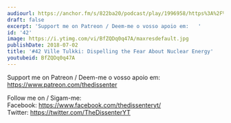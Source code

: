 ```yaml
---
audiourl: https://anchor.fm/s/822ba20/podcast/play/1996958/https%3A%2F%2Fd3ctxlq1ktw2nl.cloudfront.net%2Fproduction%2F2018-11-28%2F7647119-44100-2-7b433aec1cc48.mp3
draft: false
excerpt: 'Support me on Patreon / Deem-me o vosso apoio em:   '
id: '42'
image: https://i.ytimg.com/vi/BfZQDq0q47A/maxresdefault.jpg
publishDate: 2018-07-02
title: '#42 Ville Tulkki: Dispelling the Fear About Nuclear Energy'
youtubeid: BfZQDq0q47A
---
```

<div class="timelinks">

Support me on Patreon / Deem-me o vosso apoio em:   
https://www.patreon.com/thedissenter

Follow me on / Sigam-me:  
Facebook: https://www.facebook.com/thedissenteryt/  
Twitter: https://twitter.com/TheDissenterYT
</div>

